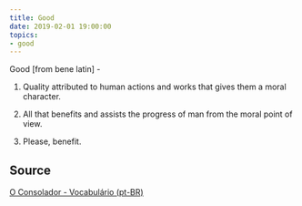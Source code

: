 ```yaml
---
title: Good
date: 2019-02-01 19:00:00
topics:
- good
---
```


Good [from bene latin] - 

1. Quality attributed to human actions and works that gives them a moral
   character. 

2. All that benefits and assists the progress of man from the moral point of
   view. 

3. Please, benefit.

## Source
[O Consolador - Vocabulário (pt-BR)](http://www.oconsolador.com.br/linkfixo/vocabulario/principal.html)


